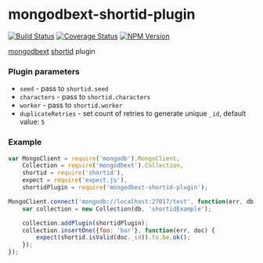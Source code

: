 # mongodbext-shortid-plugin
[![Build Status](https://travis-ci.org/fleg/mongodbext-shortid-plugin.svg?branch=master)](https://travis-ci.org/fleg/mongodbext-shortid-plugin)
[![Coverage Status](https://coveralls.io/repos/fleg/mongodbext-shortid-plugin/badge.svg?branch=master&service=github)](https://coveralls.io/github/fleg/mongodbext-shortid-plugin?branch=master)
[![NPM Version](https://img.shields.io/npm/v/mongodbext-shortid-plugin.svg)](https://www.npmjs.com/package/mongodbext-shortid-plugin)

[mongodbext](https://github.com/2do2go/mongodbext) [shortid](https://github.com/dylang/shortid) plugin

### Plugin parameters
- `seed` - pass to `shortid.seed`
- `characters` - pass to `shortid.characters`
- `worker` - pass to `shortid.worker`
- `duplicateRetries` - set count of retries to generate unique `_id`, default value: `5`

### Example
```javascript
var MongoClient = require('mongodb').MongoClient,
    Collection = require('mongodbext').Collection,
    shortid = require('shortid'),
    expect = require('expect.js'),
    shortidPlugin = require('mongodbext-shortid-plugin');

MongoClient.connect('mongodb://localhost:27017/test', function(err, db) {
    var collection = new Collection(db, 'shortidExample');

    collection.addPlugin(shortidPlugin);
    collection.insertOne({foo: 'bar'}, function(err, doc) {
        expect(shortid.isValid(doc._id)).to.be.ok();
    });
});
```
